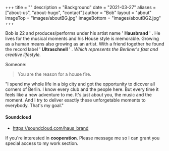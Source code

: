+++
title = ""
description = "Background"
date = "2021-03-27"
aliases = ["about-us", "about-hugo", "contact"]
author = "Bob"
layout = "about"
imageTop = "images/aboutBG.jpg"
imageBottom = "images/aboutBG2.jpg"
+++

Bob is 22 and produces/performs under his artist name ' __Hausbrand__ ' . He lives for the musical moments and his House style is memorable. Growing as a human means also growing as an artist. With a friend together he found the record label ' __Ultraschnell__ ' . 
_Which represents the Berliner's fast and creative lifestyle._  

Someone:
> You are the reason for a house fire.  

"I spend my whole life in a big city and got the opportunity to dicover all corners of Berlin. I know every club and the people here. But every time it feels like a new adventure to me. It's just about you, the music and the moment. And I try to deliver exactly these unforgetable moments to everybody. That's my goal."



#### Soundcloud

* https://soundcloud.com/haus_brand

If you're interested in __cooperation__. Please message me so I can grant you special access to my work section. 

